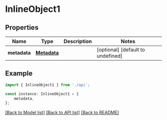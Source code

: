 # InlineObject1


## Properties

Name | Type | Description | Notes
------------ | ------------- | ------------- | -------------
**metadata** | [**Metadata**](Metadata.md) |  | [optional] [default to undefined]

## Example

```typescript
import { InlineObject1 } from './api';

const instance: InlineObject1 = {
    metadata,
};
```

[[Back to Model list]](../README.md#documentation-for-models) [[Back to API list]](../README.md#documentation-for-api-endpoints) [[Back to README]](../README.md)
